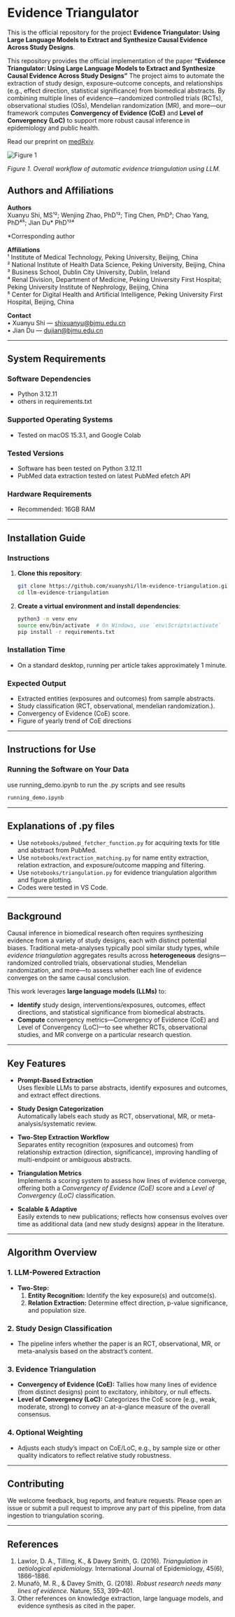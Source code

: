 # Evidence Triangulator

This is the official repository for the project **Evidence Triangulator: Using Large Language Models to Extract and Synthesize Causal Evidence Across Study Designs**.

This repository provides the official implementation of the paper **“Evidence Triangulator: Using Large Language Models to Extract and Synthesize Causal Evidence Across Study Designs”** The project aims to automate the extraction of study design, exposure–outcome concepts, and relationships (e.g., effect direction, statistical significance) from biomedical abstracts. By combining multiple lines of evidence—randomized controlled trials (RCTs), observational studies (OSs), Mendelian randomization (MR), and more—our framework computes **Convergency of Evidence (CoE)** and **Level of Convergency (LoC)** to support more robust causal inference in epidemiology and public health.

Read our preprint on [medRxiv](https://www.medrxiv.org/content/10.1101/2024.03.18.24304457v3).

![Figure 1](figures/figure_1.png)

*Figure 1. Overall workflow of automatic evidence triangulation using LLM.*

## Authors and Affiliations

**Authors**  
Xuanyu Shi, MS¹²; Wenjing Zhao, PhD¹²; Ting Chen, PhD³; Chao Yang, PhD⁴⁵; Jian Du* PhD¹²⁴  

\*Corresponding author

**Affiliations**  
¹ Institute of Medical Technology, Peking University, Beijing, China  
² National Institute of Health Data Science, Peking University, Beijing, China  
³ Business School, Dublin City University, Dublin, Ireland  
⁴ Renal Division, Department of Medicine, Peking University First Hospital; Peking University Institute of Nephrology, Beijing, China  
⁵ Center for Digital Health and Artificial Intelligence, Peking University First Hospital, Beijing, China

**Contact**  
• Xuanyu Shi — shixuanyu@bjmu.edu.cn  
• Jian Du — dujian@bjmu.edu.cn

---

## System Requirements

### Software Dependencies
- Python 3.12.11
- others in requirements.txt

### Supported Operating Systems
- Tested on macOS 15.3.1, and Google Colab

### Tested Versions
- Software has been tested on Python 3.12.11
- PubMed data extraction tested on latest PubMed efetch API

### Hardware Requirements
- Recommended: 16GB RAM

---

## Installation Guide

### Instructions
1. **Clone this repository**:
   ```bash
   git clone https://github.com/xuanyshi/llm-evidence-triangulation.git
   cd llm-evidence-triangulation
   ```
2. **Create a virtual environment and install dependencies**:
   ```bash
   python3 -m venv env
   source env/bin/activate  # On Windows, use `env\Scripts\activate`
   pip install -r requirements.txt
   ```

### Installation Time
- On a standard desktop, running per article takes approximately 1 minute.


### Expected Output
- Extracted entities (exposures and outcomes) from sample abstracts.
- Study classification (RCT, observational, mendelian randomization.).
- Convergency of Evidence (CoE) score.
- Figure of yearly trend of CoE directions


---

## Instructions for Use

### Running the Software on Your Data
use running_demo.ipynb to run the .py scripts and see results
```bash
running_demo.ipynb 
```
---

## Explanations of .py files

- Use `notebooks/pubmed_fetcher_function.py` for acquiring texts for title and abstract from PubMed.
- Use `notebooks/extraction_matching.py` for name entity extraction, relation extraction, and exposure/outcome mapping and filtering.
- Use `notebooks/triangulation.py` for evidence triangulation algorithm and figure plotting.
- Codes were tested in VS Code.

---

## Background

Causal inference in biomedical research often requires synthesizing evidence from a variety of study designs, each with distinct potential biases. Traditional meta-analyses typically pool similar study types, while *evidence triangulation* aggregates results across **heterogeneous** designs—randomized controlled trials, observational studies, Mendelian randomization, and more—to assess whether each line of evidence converges on the same causal conclusion.

This work leverages **large language models (LLMs)** to:

- **Identify** study design, interventions/exposures, outcomes, effect directions, and statistical significance from biomedical abstracts.  
- **Compute** convergency metrics—Convergency of Evidence (CoE) and Level of Convergency (LoC)—to see whether RCTs, observational studies, and MR converge on a particular research question.

---

## Key Features

- **Prompt-Based Extraction**  
  Uses flexible LLMs to parse abstracts, identify exposures and outcomes, and extract effect directions.

- **Study Design Categorization**  
  Automatically labels each study as RCT, observational, MR, or meta-analysis/systematic review.

- **Two-Step Extraction Workflow**  
  Separates entity recognition (exposures and outcomes) from relationship extraction (direction, significance), improving handling of multi-endpoint or ambiguous abstracts.

- **Triangulation Metrics**  
  Implements a scoring system to assess how lines of evidence converge, offering both a *Convergency of Evidence (CoE)* score and a *Level of Convergency (LoC)* classification.

- **Scalable & Adaptive**  
  Easily extends to new publications; reflects how consensus evolves over time as additional data (and new study designs) appear in the literature.

---

## Algorithm Overview

### 1. LLM-Powered Extraction
- **Two-Step:**
  1. **Entity Recognition:** Identify the key exposure(s) and outcome(s).
  2. **Relation Extraction:** Determine effect direction, p-value significance, and population size.

### 2. Study Design Classification
- The pipeline infers whether the paper is an RCT, observational, MR, or meta-analysis based on the abstract’s content.

### 3. Evidence Triangulation
- **Convergency of Evidence (CoE):** Tallies how many lines of evidence (from distinct designs) point to excitatory, inhibitory, or null effects.
- **Level of Convergency (LoC):** Categorizes the CoE score (e.g., weak, moderate, strong) to convey an at-a-glance measure of the overall consensus.

### 4. Optional Weighting
- Adjusts each study’s impact on CoE/LoC, e.g., by sample size or other quality indicators to reflect relative study robustness.

---

## Contributing

We welcome feedback, bug reports, and feature requests. Please open an issue or submit a pull request to improve any part of this pipeline, from data ingestion to triangulation scoring.

---

## References

1. Lawlor, D. A., Tilling, K., & Davey Smith, G. (2016). *Triangulation in aetiological epidemiology.* International Journal of Epidemiology, 45(6), 1866–1886.
2. Munafò, M. R., & Davey Smith, G. (2018). *Robust research needs many lines of evidence.* Nature, 553, 399–401.
3. Other references on knowledge extraction, large language models, and evidence synthesis as cited in the paper.
